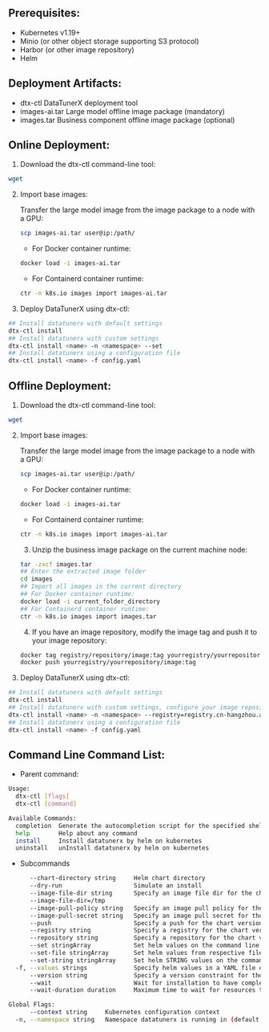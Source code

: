 ## Prerequisites:

- Kubernetes v1.19+
- Minio (or other object storage supporting S3 protocol)
- Harbor (or other image repository)
- Helm

## Deployment Artifacts:

- dtx-ctl DataTunerX deployment tool
- images-ai.tar Large model offline image package (mandatory)
- images.tar Business component offline image package (optional)

## Online Deployment:

1. Download the dtx-ctl command-line tool:

```bash
wget
```

2. Import base images:

   Transfer the large model image from the image package to a node with a GPU:

   ```bash
   scp images-ai.tar user@ip:/path/
   ```

   - For Docker container runtime:

   ```bash
   docker load -i images-ai.tar
   ```

   - For Containerd container runtime:

   ```bash
   ctr -n k8s.io images import images-ai.tar
   ```

3. Deploy DataTunerX using dtx-ctl:

```bash
## Install datatunerx with default settings
dtx-ctl install 
## Install datatunerx with custom settings
dtx-ctl install <name> -n <namespace> --set 
## Install datatunerx using a configuration file
dtx-ctl install <name> -f config.yaml
```

## Offline Deployment:

1. Download the dtx-ctl command-line tool:

```bash
wget
```

2. Import base images:

   Transfer the large model image from the image package to a node with a GPU:

   ```bash
   scp images-ai.tar user@ip:/path/
   ```

   - For Docker container runtime:

   ```bash
   docker load -i images-ai.tar
   ```

   - For Containerd container runtime:

   ```bash
   ctr -n k8s.io images import images-ai.tar
   ```

   3. Unzip the business image package on the current machine node:

   ```bash
   tar -zxcf images.tar
   ## Enter the extracted image folder
   cd images
   ## Import all images in the current directory
   ## For Docker container runtime:
   docker load -i current_folder_directory
   ## For Containerd container runtime:
   ctr -n k8s.io images import images.tar
   ```

   4. If you have an image repository, modify the image tag and push it to your image repository:

   ```bash
   docker tag registry/repository/image:tag yourregistry/yourrepository/image:tag
   docker push yourregistry/yourrepository/image:tag
   ```

3. Deploy DataTunerX using dtx-ctl:

```bash
## Install datatunerx with default settings
dtx-ctl install 
## Install datatunerx with custom settings, configure your image repository address and repository
dtx-ctl install <name> -n <namespace> --registry=registry.cn-hangzhou.aliyuncs.com --repository=datatunerx
## Install datatunerx using a configuration file
dtx-ctl install <name> -f config.yaml
```

## Command Line Command List:

- Parent command:

```bash
Usage:
  dtx-ctl [flags]
  dtx-ctl [command]

Available Commands:
  completion  Generate the autocompletion script for the specified shell
  help        Help about any command
  install     Install datatunerx by helm on kubernetes
  uninstall   unInstall datatunerx by helm on kubernetes
```

- Subcommands

```bash
      --chart-directory string     Helm chart directory
      --dry-run                    Simulate an install
      --image-file-dir string      Specify an image file dir for the chart version to use. For example, --image-file-dir=/tmp 
      --image-file-dir=/tmp 
      --image-pull-policy string   Specify an image pull policy for the chart version to use. For example, --image-pull-policy=Always 
      --image-pull-secret string   Specify an image pull secret for the chart version to use. For example, --image-pull-secret=datatunerx 
      --push                       Specify a push for the chart version to use. For example, --push=true 
      --registry string            Specify a registry for the chart version to use. For example, --registry=registry.cn-hangzhou.aliyuncs.com 
      --repository string          Specify a repository for the chart version to use. For example, --repository=datatunerx 
      --set stringArray            Set helm values on the command line (can specify multiple or separate values with commas: key1=val1,key2=val2)
      --set-file stringArray       Set helm values from respective files specified via the command line (can specify multiple or separate values with commas: key1=path1,key2=path2)
      --set-string stringArray     Set helm STRING values on the command line (can specify multiple or separate values with commas: key1=val1,key2=val2)
  -f, --values strings             Specify helm values in a YAML file or a URL (can specify multiple)
      --version string             Specify a version constraint for the chart version to use. For example, --version=0.0.1 (default "0.0.1")
      --wait                       Wait for installation to have completed
      --wait-duration duration     Maximum time to wait for resources to be ready (default 5m0s)

Global Flags:
      --context string     Kubernetes configuration context
  -n, --namespace string   Namespace datatunerx is running in (default "datatunerx-dev")